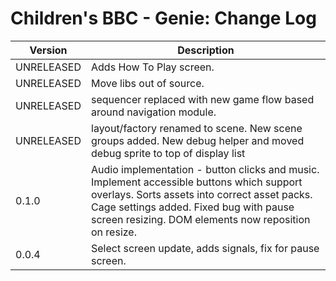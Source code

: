 # Children's BBC - Genie: Change Log

| Version | Description |
|---------|-------------|
| UNRELEASED | Adds How To Play screen. |
| UNRELEASED | Move libs out of source. |
| UNRELEASED | sequencer replaced with new game flow based around navigation module. |
| UNRELEASED | layout/factory renamed to scene. New scene groups added. New debug helper and moved debug sprite to top of display list|
| 0.1.0 | Audio implementation - button clicks and music. Implement accessible buttons which support overlays. Sorts assets into correct asset packs. Cage settings added. Fixed bug with pause screen resizing. DOM elements now reposition on resize.  |
| 0.0.4 | Select screen update, adds signals, fix for pause screen. |
